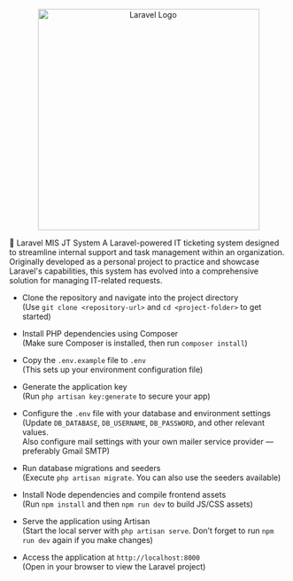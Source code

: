 <p align="center"><a href="https://laravel.com" target="_blank"><img src="https://raw.githubusercontent.com/laravel/art/master/logo-lockup/5%20SVG/2%20CMYK/1%20Full%20Color/laravel-logolockup-cmyk-red.svg" width="400" alt="Laravel Logo"></a></p>

📘 Laravel MIS JT System A Laravel-powered IT ticketing system designed to streamline internal support and task management within an organization. Originally developed as a personal project to practice and showcase Laravel's capabilities, this system has evolved into a comprehensive solution for managing IT-related requests.​

* Clone the repository and navigate into the project directory  
  (Use `git clone <repository-url>` and `cd <project-folder>` to get started)

* Install PHP dependencies using Composer  
  (Make sure Composer is installed, then run `composer install`)

* Copy the `.env.example` file to `.env`  
  (This sets up your environment configuration file)

* Generate the application key  
  (Run `php artisan key:generate` to secure your app)

* Configure the `.env` file with your database and environment settings  
  (Update `DB_DATABASE`, `DB_USERNAME`, `DB_PASSWORD`, and other relevant values.  
  Also configure mail settings with your own mailer service provider — preferably Gmail SMTP)

* Run database migrations and seeders  
  (Execute `php artisan migrate`. You can also use the seeders available)

* Install Node dependencies and compile frontend assets  
  (Run `npm install` and then `npm run dev` to build JS/CSS assets)

* Serve the application using Artisan  
  (Start the local server with `php artisan serve`. Don’t forget to run `npm run dev` again if you make changes)

* Access the application at `http://localhost:8000`  
  (Open in your browser to view the Laravel project)
